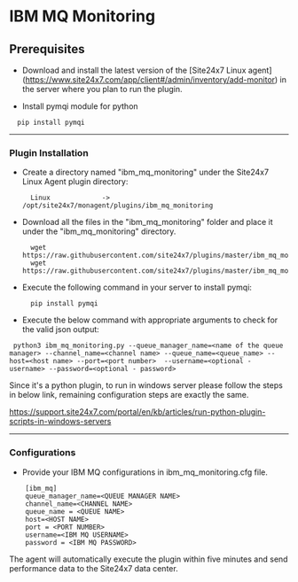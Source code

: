 # IBM MQ Monitoring
                                                                                              
## Prerequisites

- Download and install the latest version of the [Site24x7 Linux agent] (https://www.site24x7.com/app/client#/admin/inventory/add-monitor) in the server where you plan to run the plugin. 

- Install pymqi module for python
```
  pip install pymqi
```
---



### Plugin Installation  

- Create a directory named "ibm_mq_monitoring" under the Site24x7 Linux Agent plugin directory: 

		Linux             ->   /opt/site24x7/monagent/plugins/ibm_mq_monitoring
      
- Download all the files in the "ibm_mq_monitoring" folder and place it under the "ibm_mq_monitoring" directory.

		wget https://raw.githubusercontent.com/site24x7/plugins/master/ibm_mq_monitoring/ibm_mq_monitoring.py
		wget https://raw.githubusercontent.com/site24x7/plugins/master/ibm_mq_monitoring/ibm_mq_monitoring.cfg

- Execute the following command in your server to install pymqi: 

		pip install pymqi

- Execute the below command with appropriate arguments to check for the valid json output:
```
 python3 ibm_mq_monitoring.py --queue_manager_name=<name of the queue manager> --channel_name=<channel name> --queue_name=<queue_name> --host=<host name> --port=<port number>  --username=<optional - username> --password=<optional - password> 
 ```
Since it's a python plugin, to run in windows server please follow the steps in below link, remaining configuration steps are exactly the same. 

  https://support.site24x7.com/portal/en/kb/articles/run-python-plugin-scripts-in-windows-servers



---

### Configurations

- Provide your IBM MQ configurations in ibm_mq_monitoring.cfg file.
```
    [ibm_mq]
    queue_manager_name=<QUEUE MANAGER NAME>
    channel_name=<CHANNEL NAME>
    queue_name = <QUEUE NAME>
    host=<HOST NAME>
    port = <PORT NUMBER>
    username=<IBM MQ USERNAME>
    password = <IBM MQ PASSWORD>
```	
		
The agent will automatically execute the plugin within five minutes and send performance data to the Site24x7 data center.

